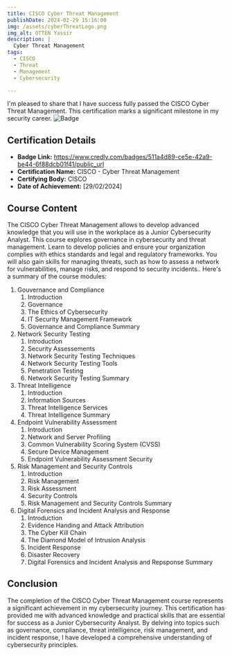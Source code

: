 ```yaml
---
title: CISCO Cyber Threat Management
publishDate: 2024-02-29 15:16:00
img: /assets/cyberThreatLogo.png
img_alt: OTTEN Yassir
description: |
  Cyber Threat Management
tags:
  - CISCO
  - Threat
  - Management
  - Cybersecurity

---
```

I'm pleased to share that I have success
fully passed the CISCO Cyber Threat Management. This certification marks a significant milestone in my security career.
![Badge](/assets/cyber-threat-management.png)  

## Certification Details

- **Badge Link:** https://www.credly.com/badges/511a4d89-ce5e-42a9-be44-6f88dcb01f41/public_url
- **Certification Name:**  CISCO - Cyber Threat Management
- **Certifying Body:** CISCO
- **Date of Achievement:** [29/02/2024]

## Course Content

The CISCO Cyber Threat Management allows to develop advanced knowledge that you will use in the workplace as a Junior Cybersecurity Analyst. This course explores governance in cybersecurity and threat management. Learn to develop policies and ensure your organization complies with ethics standards and legal and regulatory frameworks. You will also gain skills for managing threats, such as how to assess a network for vulnerabilities, manage risks, and respond to security incidents.. Here's a summary of the course modules:

1. Gouvernance and Compliance
    1. Introduction
    2. Governance 
    3. The Ethics of Cybersecurity
    4. IT Security Management Framework
    5. Governance and Compliance Summary 
2. Network Security Testing
    1. Introduction 
    2. Security Assessements 
    3. Network Security Testing Techniques
    4. Network Security Testing Tools
    5. Penetration Testing
    6. Network Security Testing Summary
3. Threat Intelligence 
    1. Introduction 
    2. Information Sources 
    3. Threat Intelligence Services 
    4. Threat Intelligence Summary 
4. Endpoint Vulnerability Assessment
    1. Introduction
    2. Network and Server Profiling
    3. Common Vulnerability Scoring System (CVSS)
    4. Secure Device Management
    5. Endpoint Vulnerability Assessment Security
5. Risk Management and Security Controls
    1. Introduction
    2. Risk Management
    3. Risk Assessment
    4. Security Controls
    5. Risk Management and Security Controls Summary
6. Digital Forensics and Incident Analysis and Response
    1. Introduction
    2. Evidence Handing and Attack Attribution
    3. The Cyber Kill Chain
    4. The Diamond Model of Intrusion Analysis
    5. Incident Response
    6. Disaster Recovery
    7. Digital Forensics and Incident Analysis and Repsponse Summary



## Conclusion

The completion of the CISCO Cyber Threat Management course represents a significant achievement in my cybersecurity journey. This certification has provided me with advanced knowledge and practical skills that are essential for success as a Junior Cybersecurity Analyst. By delving into topics such as governance, compliance, threat intelligence, risk management, and incident response, I have developed a comprehensive understanding of cybersecurity principles.